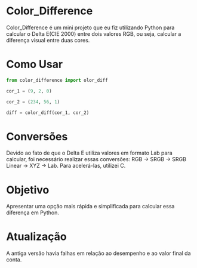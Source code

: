 # Color_Difference

Color_Difference é um mini projeto que eu fiz utilizando Python para calcular o Delta E(CIE 2000) entre dois valores RGB, ou seja, calcular a diferença visual entre duas cores.

# Como Usar

```python
from color_difference import olor_diff

cor_1 = (9, 2, 0)

cor_2 = (234, 56, 1)

diff = color_diff(cor_1, cor_2)

```

# Conversões

Devido ao fato de que o Delta E utiliza valores em formato Lab para calcular, foi necessário realizar essas conversões: RGB -> SRGB -> SRGB Linear -> XYZ -> Lab. Para acelerá-las, utilizei C.

# Objetivo

Apresentar uma opção mais rápida e simplificada para calcular essa diferença em Python.

# Atualização

A antiga versão havia falhas em relação ao desempenho e ao valor final da conta.
